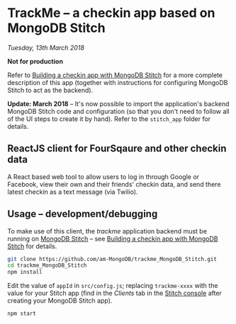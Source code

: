 # TrackMe – a checkin app based on MongoDB Stitch

*Tuesday, 13th March 2018*

**Not for production**

Refer to [Building a checkin app with MongoDB Stitch](https://www.mongodb.com/blog/post/building-a-checking-app-with-MongoDB-Stitch) for a more complete description of this app (together with instructions for configuring MongoDB Stitch to act as the backend).

**Update: March 2018** – It's now possible to import the application's backend MongoDB Stitch code and configuration (so that you don't need to follow all of the UI steps to create it by hand). Refer to the `stitch_app` folder for details.

## ReactJS client for FourSqaure and other checkin data

A React based web tool to allow users to log in through Google or Facebook, view their own and their friends' checkin data, and send there latest checkin as a text message (via Twilio).

## Usage – development/debugging

To make use of this client, the *trackme* application backend must be running on [MongoDB Stitch](https://www.mongodb.com/cloud/stitch "Backend as a Service for MongoDB") – see [Building a checkin app with MongoDB Stitch](https://www.mongodb.com/blog/post/building-a-checking-app-with-MongoDB-Stitch) for details.


```bash
git clone https://github.com/am-MongoDB/trackme_MongoDB_Stitch.git
cd trackme_MongoDB_Stitch
npm install
```

Edit the value of `appId` in `src/config.js`; replacing `trackme-xxxx` with the value for your Stitch app (find in the *Clients* tab in the [Stitch console](https://stitch.mongodb.com) after creating your MongoDB Stitch app).

```bash
npm start
```